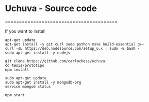 # Uchuva - Source code
========================================

If you want to install 

```
apt-get update
apt-get install -y git curl sudo python make build-essential g++
curl -sL https://deb.nodesource.com/setup_6.x | sudo -E bash -
sudo apt-get install -y nodejs
```

```
git clone https://github.com/carlochess/uchuva
cd tesis/prototipo
npm install
```

```
sudo apt-get update
sudo apt-get install -y mongodb-org
service mongod status
```

```
npm start
```
